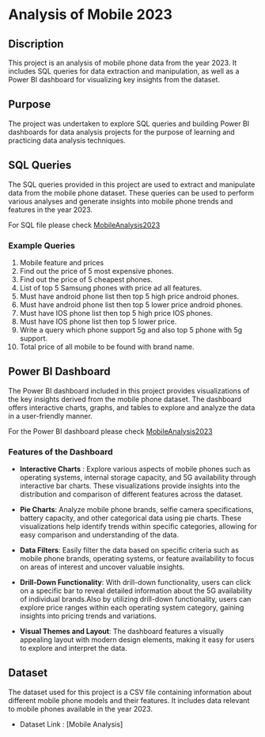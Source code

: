 # Analysis of Mobile 2023
## Discription

This project is an analysis of mobile phone data from the year 2023. It includes SQL queries for data extraction and manipulation, as well as a Power BI dashboard for visualizing key insights from the dataset.

## Purpose

The project was undertaken to explore SQL queries and building Power BI dashboards for data analysis projects for the purpose of learning and practicing data analysis techniques.

## SQL Queries

The SQL queries provided in this project are used to extract and manipulate data from the mobile phone dataset. These queries can be used to perform various analyses and generate insights into mobile phone trends and features in the year 2023.

For SQL file please check [MobileAnalysis2023]()

### Example Queries
1. Mobile feature and prices
2. Find out the price of 5 most expensive phones.
3. Find out the price of 5 cheapest phones.
4. List of top 5 Samsung phones with price ad all features.
5. Must have android phone list then top 5 high price android phones.
6. Must have android phone list then top 5 lower price android phones.
7. Must have IOS phone list then top 5 high price IOS phones.
8. Must have IOS phone list then top 5 lower price.
9. Write a query which phone support 5g and also top 5 phone with 5g support.
10. Total price of all mobile to be found with brand name.

## Power BI Dashboard

The Power BI dashboard included in this project provides visualizations of the key insights derived from the mobile phone dataset. The dashboard offers interactive charts, graphs, and tables to explore and analyze the data in a user-friendly manner.

For the Power BI dashboard please check [MobileAnalysis2023]()

### Features of the Dashboard
- **Interactive Charts** : Explore various aspects of mobile phones such as operating systems, internal storage capacity, and 5G availability through interactive bar charts. These visualizations provide insights into the distribution and comparison of different features across the dataset.

- **Pie Charts**: Analyze mobile phone brands, selfie camera specifications, battery capacity, and other categorical data using pie charts. These visualizations help identify trends within specific categories, allowing for easy comparison and understanding of the data.

- **Data Filters**: Easily filter the data based on specific criteria such as mobile phone brands, operating systems, or feature availability to focus on areas of interest and uncover valuable insights.

- **Drill-Down Functionality**: With drill-down functionality, users can click on a specific bar to reveal detailed information about the 5G availability of individual brands.Also by utilizing drill-down functionality, users can explore price ranges within each operating system category, gaining insights into pricing trends and variations.

- **Visual Themes and Layout**: The dashboard features a visually appealing layout with modern design elements, making it easy for users to explore and interpret the data.

## Dataset

The dataset used for this project is a CSV file containing information about different mobile phone models and their features. It includes data relevant to mobile phones available in the year 2023.

- Dataset Link : [Mobile Analysis]




